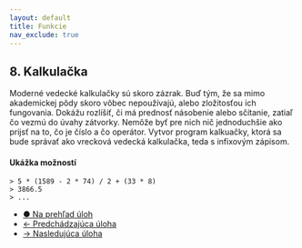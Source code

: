 ```yaml
---
layout: default
title: Funkcie
nav_exclude: true
---
```


## 8. Kalkulačka
Moderné vedecké kalkulačky sú skoro zázrak. Buď tým, že sa mimo akademickej pôdy skoro vôbec nepoužívajú, alebo zložitosťou ich fungovania. Dokážu rozlíšiť, či má prednosť násobenie alebo sčítanie, zatiaľ čo vezmú do úvahy zátvorky. Nemôže byť pre nich nič jednoduchšie ako prijsť na to, čo je číslo a čo operátor. Vytvor program kalkuačky, ktorá sa bude správať ako vrecková vedecká kalkulačka, teda s infixovým zápisom.

#### Ukážka možností
```
> 5 * (1589 - 2 * 74) / 2 + (33 * 8)
> 3866.5
> ...
```

- [&#9679; Na prehľad úloh](/zbierka-uloh.html)
- [&larr; Predchádzajúca úloha](/coding/beginner/7-chapter/7.html)
- [&rarr; Nasledujúca úloha](/coding/beginner/7-chapter/8.html)